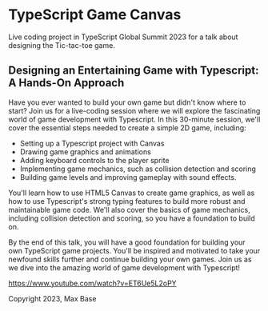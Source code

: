 # TypeScript Game Canvas

Live coding project in TypeScript Global Summit 2023 for a talk about designing the Tic-tac-toe game.

## Designing an Entertaining Game with Typescript: A Hands-On Approach

Have you ever wanted to build your own game but didn't know where to start? Join us for a live-coding session where we will explore the fascinating world of game development with Typescript. In this 30-minute session, we'll cover the essential steps needed to create a simple 2D game, including:

- Setting up a Typescript project with Canvas
- Drawing game graphics and animations
- Adding keyboard controls to the player sprite
- Implementing game mechanics, such as collision detection and scoring
- Building game levels and improving gameplay with sound effects.

You'll learn how to use HTML5 Canvas to create game graphics, as well as how to use Typescript's strong typing features to build more robust and maintainable game code. We'll also cover the basics of game mechanics, including collision detection and scoring, so you have a foundation to build on.

By the end of this talk, you will have a good foundation for building your own TypeScript game projects. You'll be inspired and motivated to take your newfound skills further and continue building your own games. Join us as we dive into the amazing world of game development with Typescript!

https://www.youtube.com/watch?v=ET6Ue5L2oPY

Copyright 2023, Max Base

